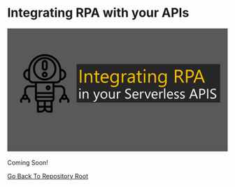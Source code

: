 # Integrating RPA with your APIs

![Banner](https://github.com/allanchua101/serverless-ninja/blob/master/docs/007-rpa-apis/Banner.png)

Coming Soon!

[Go Back To Repository Root](https://github.com/allanchua101/serverless-ninja)
